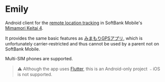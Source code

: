 # Emily

Android client for the [remote location tracking](https://www.softbank.jp/mobile/service/mimamorigps/) in SoftBank Mobile's
[Mimamori Keitai 4](https://www.softbank.jp/mobile/products/keitai/mimamori-keitai4/).

It provides the same basic features as [みまもりGPSアプリ](https://play.google.com/store/apps/details?id=jp.softbank.mb.rcpg),
which is unfortunately carrier-restricted and thus cannot be used by a parent not on
SoftBank Mobile.

Multi-SIM phones are supported.

> ⚠️ Although the app uses [Flutter](https://flutter.dev/), this is an Android-only project ﹣iOS is not supported.
